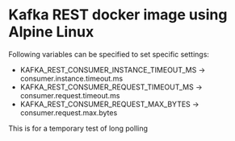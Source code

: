 # Kafka REST docker image using Alpine Linux

Following variables can be specified to set specific settings:

 - KAFKA_REST_CONSUMER_INSTANCE_TIMEOUT_MS -> consumer.instance.timeout.ms
 - KAFKA_REST_CONSUMER_REQUEST_TIMEOUT_MS -> consumer.request.timeout.ms
 - KAFKA_REST_CONSUMER_REQUEST_MAX_BYTES -> consumer.request.max.bytes
 
 This is for a temporary test of long polling
